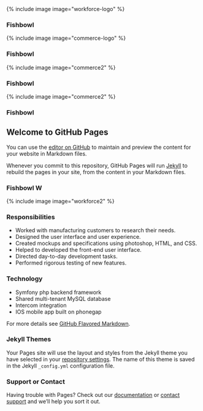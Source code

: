 <div class="row">
  <div class="col-xs-4">
    <div class="card">
      {% include image image="workforce-logo" %}
      <div class="title">
        <h3>Fishbowl</h3>
      </div>
    </div>
  </div>
  <div class="col-xs-4">
    <div class="card">
      {% include image image="commerce-logo" %}
      <div class="title">
        <h3>Fishbowl</h3>
      </div>
    </div>
  </div>
  <div class="col-xs-4">
    <div class="card">
      {% include image image="commerce2" %}
      <div class="title">
        <h3>Fishbowl</h3>
      </div>
    </div>
  </div>
</div>
<div class="row">
  <div class="col-xs-4">
    <div class="card">
      {% include image image="commerce2" %}
      <div class="title">
        <h3>Fishbowl</h3>
      </div>
    </div>
  </div>
</div>

## Welcome to GitHub Pages

You can use the [editor on GitHub](https://github.com/mfelt/mfelt.github.io/edit/master/index.md) to maintain and preview the content for your website in Markdown files.

Whenever you commit to this repository, GitHub Pages will run [Jekyll](https://jekyllrb.com/) to rebuild the pages in your site, from the content in your Markdown files.

### Fishbowl W

{% include image image="workforce2" %}

### Responsibilities

- Worked with manufacturing customers to research their needs.
- Designed the user interface and user experience.
- Created mockups and specifications using photoshop, HTML, and CSS.
- Helped to developed the front-end user interface.
- Directed day-to-day development tasks.
- Performed rigorous testing of new features.

### Technology

- Symfony php backend framework
- Shared multi-tenant MySQL database
- Intercom integration
- IOS mobile app built on phonegap



For more details see [GitHub Flavored Markdown](https://guides.github.com/features/mastering-markdown/).

### Jekyll Themes

Your Pages site will use the layout and styles from the Jekyll theme you have selected in your [repository settings](https://github.com/mfelt/mfelt.github.io/settings). The name of this theme is saved in the Jekyll `_config.yml` configuration file.

### Support or Contact

Having trouble with Pages? Check out our [documentation](https://help.github.com/categories/github-pages-basics/) or [contact support](https://github.com/contact) and we’ll help you sort it out.
